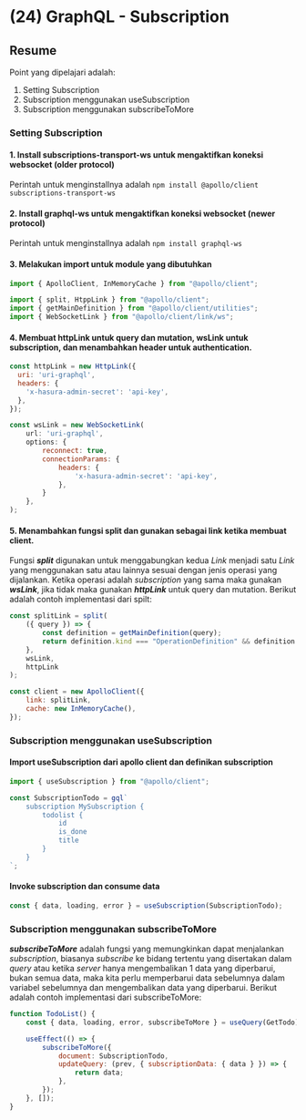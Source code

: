 # (24) GraphQL - Subscription

## Resume

Point yang dipelajari adalah:

1. Setting Subscription
2. Subscription menggunakan useSubscription
3. Subscription menggunakan subscribeToMore

### Setting Subscription

#### 1. Install subscriptions-transport-ws untuk mengaktifkan koneksi websocket (older protocol)

Perintah untuk menginstallnya adalah `npm install @apollo/client subscriptions-transport-ws`

#### 2. Install graphql-ws untuk mengaktifkan koneksi websocket (newer protocol)

Perintah untuk menginstallnya adalah `npm install graphql-ws`

#### 3. Melakukan import untuk module yang dibutuhkan

```js
import { ApolloClient, InMemoryCache } from "@apollo/client";

import { split, HtppLink } from "@apollo/client";
import { getMainDefinition } from "@apollo/client/utilities";
import { WebSocketLink } from "@apollo/client/link/ws";
```

#### 4. Membuat httpLink untuk query dan mutation, wsLink untuk subscription, dan menambahkan header untuk authentication.

```js
const httpLink = new HttpLink({
  uri: 'uri-graphql',
  headers: {
    'x-hasura-admin-secret': 'api-key',
  },
});

const wsLink = new WebSocketLink(
    url: 'uri-graphql',
    options: {
        reconnect: true,
        connectionParams: {
            headers: {
                'x-hasura-admin-secret': 'api-key',
            },
        }
    },
);

```

#### 5. Menambahkan fungsi split dan gunakan sebagai link ketika membuat client.

Fungsi _**split**_ digunakan untuk menggabungkan kedua _Link_ menjadi satu _Link_ yang menggunakan satu atau lainnya sesuai dengan jenis operasi yang dijalankan. Ketika operasi adalah _subscription_ yang sama maka gunakan _**wsLink**_, jika tidak maka gunakan _**httpLink**_ untuk query dan mutation. Berikut adalah contoh implementasi dari spilt:

```js
const splitLink = split(
	({ query }) => {
		const definition = getMainDefinition(query);
		return definition.kind === "OperationDefinition" && definition.operation === "subscription";
	},
	wsLink,
	httpLink
);

const client = new ApolloClient({
	link: splitLink,
	cache: new InMemoryCache(),
});
```

### Subscription menggunakan useSubscription

#### Import useSubscription dari apollo client dan definikan subscription

```js
import { useSubscription } from "@apollo/client";

const SubscriptionTodo = gql`
	subscription MySubscription {
		todolist {
			id
			is_done
			title
		}
	}
`;
```

#### Invoke subscription dan consume data

```js
const { data, loading, error } = useSubscription(SubscriptionTodo);
```

### Subscription menggunakan subscribeToMore

_**subscribeToMore**_ adalah fungsi yang memungkinkan dapat menjalankan _subscription_, biasanya _subscribe_ ke bidang tertentu yang disertakan dalam _query_ atau ketika _server_ hanya mengembalikan 1 data yang diperbarui, bukan semua data, maka kita perlu memperbarui data sebelumnya dalam variabel sebelumnya dan mengembalikan data yang diperbarui. Berikut adalah contoh implementasi dari subscribeToMore:

```js
function TodoList() {
	const { data, loading, error, subscribeToMore } = useQuery(GetTodo);

	useEffect(() => {
		subscribeToMore({
			document: SubscriptionTodo,
			updateQuery: (prev, { subscriptionData: { data } }) => {
				return data;
			},
		});
	}, []);
}
```
